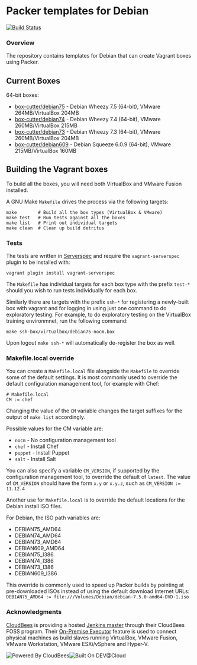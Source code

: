 # Packer templates for Debian
[![Build Status](https://box-cutter.ci.cloudbees.com/buildStatus/icon?job=debian-vm)](https://box-cutter.ci.cloudbees.com/job/debian-vm/) 

### Overview

The repository contains templates for Debian that can create Vagrant boxes
using Packer.

## Current Boxes

64-bit boxes:

* [box-cutter/debian75](https://vagrantcloud.com/box-cutter/debian75) - Debian Wheezy 7.5 (64-bit), VMware 264MB/VirtualBox 204MB
* [box-cutter/debian74](https://vagrantcloud.com/box-cutter/debian74) - Debian Wheezy 7.4 (64-bit), VMware 260MB/VirtualBox 215MB
* [box-cutter/debian73](https://vagrantcloud.com/box-cutter/debian73) - Debian Wheezy 7.3 (64-bit), VMware 260MB/VirtualBox 204MB
* [box-cutter/debian609](https://vagrantcloud.com/box-cutter/debian609) - Debian Squeeze 6.0.9 (64-bit), VMware 215MB/VirtualBox 160MB

## Building the Vagrant boxes

To build all the boxes, you will need both VirtualBox and VMware Fusion installed.

A GNU Make `Makefile` drives the process via the following targets:

    make        # Build all the box types (VirtualBox & VMware)
    make test   # Run tests against all the boxes
    make list   # Print out individual targets
    make clean  # Clean up build detritus
    
### Tests

The tests are written in [Serverspec](http://serverspec.org) and require the
`vagrant-serverspec` plugin to be installed with:

    vagrant plugin install vagrant-serverspec
    
The `Makefile` has individual targets for each box type with the prefix
`test-*` should you wish to run tests individually for each box.

Similarly there are targets with the prefix `ssh-*` for registering a
newly-built box with vagrant and for logging in using just one command to
do exploratory testing.  For example, to do exploratory testing
on the VirtualBox training environmnet, run the following command:

    make ssh-box/virtualbox/debian75-nocm.box
    
Upon logout `make ssh-*` will automatically de-register the box as well.

### Makefile.local override

You can create a `Makefile.local` file alongside the `Makefile` to override
some of the default settings.  It is most commonly used to override the
default configuration management tool, for example with Chef:

    # Makefile.local
    CM := chef

Changing the value of the `CM` variable changes the target suffixes for
the output of `make list` accordingly.

Possible values for the CM variable are:

* `nocm` - No configuration management tool
* `chef` - Install Chef
* `puppet` - Install Puppet
* `salt`  - Install Salt

You can also specify a variable `CM_VERSION`, if supported by the
configuration management tool, to override the default of `latest`.
The value of `CM_VERSION` should have the form `x.y` or `x.y.z`,
such as `CM_VERSION := 11.12.4`

Another use for `Makefile.local` is to override the default locations
for the Debian install ISO files.

For Debian, the ISO path variables are:

* DEBIAN75_AMD64
* DEBIAN74_AMD64
* DEBIAN73_AMD64
* DEBIAN609_AMD64
* DEBIAN75_I386
* DEBIAN74_I386
* DEBIAN73_I386
* DEBIAN609_I386

This override is commonly used to speed up Packer builds by
pointing at pre-downloaded ISOs instead of using the default
download Internet URLs:
`DEBIAN75_AMD64 := file:///Volumes/Debian/debian-7.5.0-amd64-DVD-1.iso`

### Acknowledgments

[CloudBees](http://www.cloudbees.com) is providing a hosted [Jenkins master](http://box-cutter.ci.cloudbees.com/) through their CloudBees FOSS program. Their [On-Premise Executor](https://developer.cloudbees.com/bin/view/DEV/On-Premise+Executors) feature is used to connect physical machines as build slaves running VirtualBox, VMware Fusion, VMware Workstation, VMware ESXi/vSphere and Hyper-V.

![Powered By CloudBees](http://www.cloudbees.com/sites/default/files/Button-Powered-by-CB.png "Powered By CloudBees")![Built On DEV@Cloud](http://www.cloudbees.com/sites/default/files/Button-Built-on-CB-1.png "Built On DEV@Cloud")
